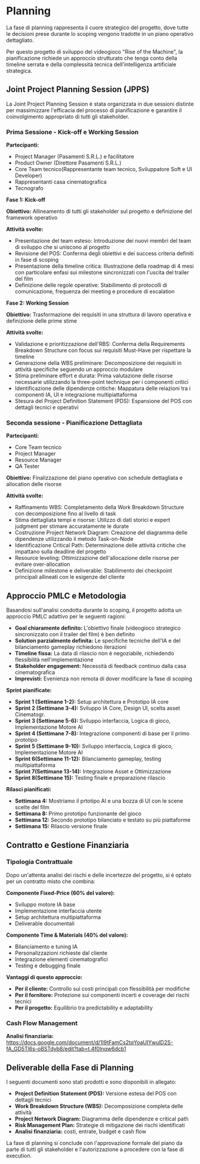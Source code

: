 # Planning

La fase di planning rappresenta il cuore strategico del progetto, dove tutte le decisioni prese durante lo scoping 
vengono tradotte in un piano operativo dettagliato. 

Per questo progetto di sviluppo del videogioco "Rise of the Machine", la pianificazione richiede un approccio 
strutturato che tenga conto della timeline serrata e della complessità tecnica dell'intelligenza artificiale strategica.

## Joint Project Planning Session (JPPS)

La Joint Project Planning Session è stata organizzata in due sessioni distinte per massimizzare l'efficacia del 
processo di pianificazione e garantire il coinvolgimento appropriato di tutti gli stakeholder.

### Prima Sessione - Kick-off e Working Session

**Partecipanti:**
- Project Manager (Pasamenti S.R.L.) e facilitatore
- Product Owner (Direttore Pasamenti S.R.L.)
- Core Team tecnico(Rappresentante team tecnico, Sviluppatore Soft e UI Developer)
- Rappresentanti casa cinematografica
- Tecnografo

**Fase 1: Kick-off**

**Obiettivo:** Allineamento di tutti gli stakeholder sul progetto e definizione del framework operativo

**Attività svolte:**
- Presentazione del team esteso: Introduzione dei nuovi membri del team di sviluppo che si uniscono al progetto
- Revisione del POS: Conferma degli obiettivi e dei success criteria definiti in fase di scoping
- Presentazione della timeline critica: Illustrazione della roadmap di 4 mesi con particolare enfasi sui milestone 
sincronizzati con l'uscita del trailer del film
- Definizione delle regole operative: Stabilimento di protocolli di comunicazione, frequenza dei meeting e procedure 
di escalation

**Fase 2: Working Session**

**Obiettivo:** Trasformazione dei requisiti in una struttura di lavoro operativa e definizione delle prime stime

**Attività svolte:**
- Validazione e prioritizzazione dell'RBS: Conferma della Requirements Breakdown Structure con focus sui requisiti 
Must-Have per rispettare la timeline
- Generazione della WBS preliminare: Decomposizione dei requisiti in attività specifiche seguendo un approccio modulare
- Stima preliminare effort e durata: Prima valutazione delle risorse necessarie utilizzando la three-point technique 
per i componenti critici
- Identificazione delle dipendenze critiche: Mappatura delle relazioni tra i componenti IA, UI e integrazione 
multipiattaforma
- Stesura del Project Definition Statement (PDS): Espansione del POS con dettagli tecnici e operativi

### Seconda sessione - Pianificazione Dettagliata

**Partecipanti:**
- Core Team tecnico
- Project Manager
- Resource Manager
- QA Tester

**Obiettivo:** Finalizzazione del piano operativo con schedule dettagliata e allocation delle risorse

**Attività svolte:**
- Raffinamento WBS: Completamento della Work Breakdown Structure con decomposizione fino al livello di task
- Stima dettagliata tempi e risorse: Utilizzo di dati storici e expert judgment per stimare accuratamente le durate
- Costruzione Project Network Diagram: Creazione del diagramma delle dipendenze utilizzando il metodo Task-on-Node
- Identificazione Critical Path: Determinazione delle attività critiche che impattano sulla deadline del progetto
- Resource leveling: Ottimizzazione dell'allocazione delle risorse per evitare over-allocation
- Definizione milestone e deliverable: Stabilimento dei checkpoint principali allineati con le esigenze del cliente

## Approccio PMLC e Metodologia

Basandosi sull'analisi condotta durante lo scoping, il progetto adotta un approccio PMLC adattivo per le seguenti ragioni:

- **Goal chiaramente definito:** L'obiettivo finale (videogioco strategico sincronizzato con il trailer del film) è ben definito
- **Solution parzialmente definita:** Le specifiche tecniche dell'IA e del bilanciamento gameplay richiedono iterazioni
- **Timeline fissa:** La data di rilascio non è negoziabile, richiedendo flessibilità nell'implementazione
- **Stakeholder engagement:** Necessità di feedback continuo dalla casa cinematografica
- **Imprevisti:** Evenienza non remota di dover modificare la fase di scoping

**Sprint pianificate:**
- **Sprint 1 (Settimane 1-2):** Setup architettura e Prototipo IA core
- **Sprint 2 (Settimane 3-4):** Sviluppo IA Core, Design UI, scelta asset Cinematogr.
- **Sprint 3 (Settimane 5-6):** Sviluppo interfaccia, Logica di gioco, Implementazione Motore AI
- **Sprint 4 (Settimane 7-8):** Integrazione componenti di base per il primo prototipo
- **Sprint 5 (Settimane 9-10):** Sviluppo interfaccia, Logica di gioco, Implementazione Motore AI
- **Sprint 6(Settimane 11-12):** Bilanciamento gameplay, testing multipiattaforma
- **Sprint 7(Settimane 13-14):** Integrazione Asset e Ottimizzazione
- **Sprint 8(Settimane 15):** Testing finale e preparazione rilascio

**Rilasci pianificati:**
- **Settimana 4:** Mostriamo il prtotipo AI e una bozza di UI con le scene scelte del film
- **Settimana 8:** Primo prototipo funzionante del gioco
- **Settimana 12:** Secondo prototipo bilanciato e testato su più piattaforme
- **Settimana 15:** Rilascio versione finale

## Contratto e Gestione Finanziaria

### Tipologia Contrattuale

Dopo un'attenta analisi dei rischi e delle incertezze del progetto, si è optato per un contratto misto che combina:

**Componente Fixed-Price (60% del valore):**
- Sviluppo motore IA base
- Implementazione interfaccia utente
- Setup architettura multipiattaforma
- Deliverable documentali

**Componente Time & Materials (40% del valore):**
- Bilanciamento e tuning IA
- Personalizzazioni richieste dal cliente
- Integrazione elementi cinematografici
- Testing e debugging finale

**Vantaggi di questo approccio:**
- **Per il cliente:** Controllo sui costi principali con flessibilità per modifiche
- **Per il fornitore:** Protezione sui componenti incerti e coverage dei rischi tecnici
- **Per il progetto:** Equilibrio tra predictability e adaptability

### Cash Flow Management

**Analisi finanziaria:** https://docs.google.com/document/d/1I9tFamCs2tqYoaUIYwulD2S-fA_GD5Tl6s-oBSTdyb8/edit?tab=t.4f0lnqw6dcb1

## Deliverable della Fase di Planning

I seguenti documenti sono stati prodotti e sono disponibili in allegato:

- **Project Definition Statement (PDS):** Versione estesa del POS con dettagli tecnici
- **Work Breakdown Structure (WBS):** Decomposizione completa delle attività
- **Project Network Diagram:** Diagramma delle dipendenze e critical path
- **Risk Management Plan:** Strategie di mitigazione dei rischi identificati
- **Analisi finanziaria:** costi, entrate, budget e cash flow

La fase di planning si conclude con l'approvazione formale del piano da parte di tutti gli stakeholder e 
l'autorizzazione a procedere con la fase di execution.
